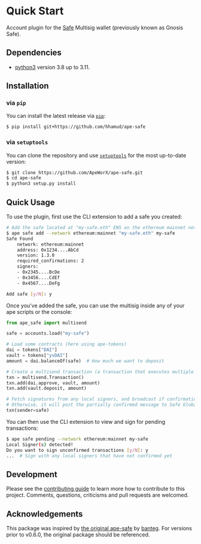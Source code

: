 # Quick Start

Account plugin for the [Safe](https://safe.global//) Multisig wallet (previously known as Gnosis Safe).

## Dependencies

- [python3](https://www.python.org/downloads) version 3.8 up to 3.11.

## Installation

### via `pip`

You can install the latest release via [`pip`](https://pypi.org/project/pip/):

```bash
$ pip install git+https://github.com/hhamud/ape-safe
```

### via `setuptools`

You can clone the repository and use [`setuptools`](https://github.com/pypa/setuptools) for the most up-to-date version:

```bash
$ git clone https://github.com/ApeWorX/ape-safe.git
$ cd ape-safe
$ python3 setup.py install
```

## Quick Usage

To use the plugin, first use the CLI extension to add a safe you created:

```bash
# Add the safe located at "my-safe.eth" ENS on the ethereum mainnet network
$ ape safe add --network ethereum:mainnet "my-safe.eth" my-safe
Safe Found
    network: ethereum:mainnet
    address: 0x1234....AbCd
    version: 1.3.0
    required_confirmations: 2
    signers:
    - 0x2345....BcDe
    - 0x3456....CdEf
    - 0x4567....DeFg

Add safe [y/N]: y
```

Once you've added the safe, you can use the multisig inside any of your ape scripts or the console:

```python
from ape_safe import multisend

safe = accounts.load("my-safe")

# Load some contracts (here using ape-tokens)
dai = tokens["DAI"]
vault = tokens["yvDAI"]
amount = dai.balanceOf(safe)  # How much we want to deposit

# Create a multisend transaction (a transaction that executes multiple calls)
txn = multisend.Transaction()
txn.add(dai.approve, vault, amount)
txn.add(vault.deposit, amount)

# Fetch signatures from any local signers, and broadcast if confirmations are met
# Otherwise, it will post the partially confirmed message to Safe Global's API
txn(sender=safe)
```

You can then use the CLI extension to view and sign for pending transactions:

```bash
$ ape safe pending --network ethereum:mainnet my-safe
Local Signer(s) detected!
Do you want to sign unconfirmed transactions [y/N]: y
...  # Sign with any local signers that have not confirmed yet
```

## Development

Please see the [contributing guide](CONTRIBUTING.md) to learn more how to contribute to this project.
Comments, questions, criticisms and pull requests are welcomed.

## Acknowledgements

This package was inspired by [the original ape-safe](https://github.com/banteg/ape-safe#readme) by [banteg](https://github.com/banteg).
For versions prior to v0.6.0, the original package should be referenced.

